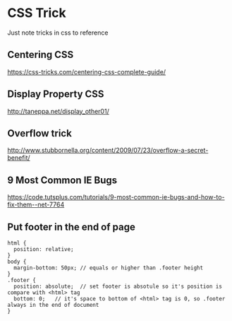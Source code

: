 # CSS Trick 
Just note tricks in css to reference

## Centering CSS
https://css-tricks.com/centering-css-complete-guide/

## Display Property CSS
http://taneppa.net/display_other01/

## Overflow trick
http://www.stubbornella.org/content/2009/07/23/overflow-a-secret-benefit/

## 9 Most Common IE Bugs
https://code.tutsplus.com/tutorials/9-most-common-ie-bugs-and-how-to-fix-them--net-7764

## Put footer in the end of page
```
html {
  position: relative;
}
body {
  margin-bottom: 50px; // equals or higher than .footer height
}
.footer {
  position: absolute;  // set footer is absotule so it's position is compare with <html> tag
  bottom: 0;   // it's space to bottom of <html> tag is 0, so .footer always in the end of document
}
```
